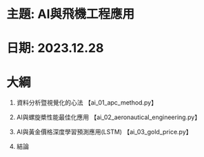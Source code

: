 # 主題: AI與飛機工程應用
# 日期: 2023.12.28

# 大綱

1. 資料分析暨視覺化的心法 【ai_01_apc_method.py】

2. AI與螺旋槳性能最佳化應用 【ai_02_aeronautical_engineering.py】

3. AI與黃金價格深度學習預測應用(LSTM) 【ai_03_gold_price.py】

4. 結論
